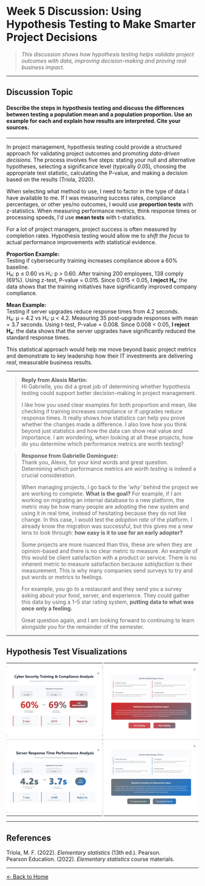 # Week 5 Discussion: Using Hypothesis Testing to Make Smarter Project Decisions

> *This discussion shows how hypothesis testing helps validate project outcomes with data, improving decision-making and proving real business impact.*

---

## **Discussion Topic**
#### Describe the steps in hypothesis testing and discuss the differences between testing a population mean and a population proportion. Use an example for each and explain how results are interpreted. Cite your sources.

---

In project management, hypothesis testing could provide a structured approach for validating project outcomes and promoting *data-driven decisions.* The process involves five steps: stating your null and alternative hypotheses, selecting a significance level (typically *0.05*), choosing the appropriate test statistic, calculating the P-value, and making a decision based on the results (Triola, 2020).

When selecting what method to use, I need to factor in the type of data I have available to me. If I was measuring success rates, compliance percentages, or other yes/no outcomes, I would use **proportion tests** with z-statistics. When measuring performance metrics, think response times or processing speeds, I'd use **mean tests** with t-statistics.

For a lot of project managers, project success is often measured by completion rates. Hypothesis testing would allow me to *shift the focus* to actual performance improvements with statistical evidence.

**Proportion Example:**  
Testing if cybersecurity training increases compliance above a 60% baseline.  
H₀: p ≤ 0.60 vs H₁: p > 0.60. After training 200 employees, 138 comply (69%). Using z-test, P-value = 0.015. Since 0.015 < 0.05, **I reject H₀**: the data shows that the training initiatives have significantly improved company compliance.

**Mean Example:**  
Testing if server upgrades reduce response times from 4.2 seconds.  
H₀: μ = 4.2 vs H₁: μ < 4.2. Measuring 35 post-upgrade responses with mean = 3.7 seconds. Using t-test, P-value = 0.008. Since 0.008 < 0.05, **I reject H₀**: the data shows that the server upgrades have significantly reduced the standard response times.

This statistical approach would help me move beyond basic project metrics and demonstrate to key leadership how their IT investments are delivering *real*, measurable business results.

---

> **Reply from Alexis Martin:**  
> Hi Gabrielle, you did a great job of determining whether hypothesis testing could support better decision-making in project management.
> 
> I like how you used clear examples for both proportion and mean, like checking if training increases compliance or if upgrades reduce response times. It really shows how statistics can help you prove whether the changes made a difference. I also love how you think beyond just statistics and how the data can show real value and importance. I am wondering, when looking at all these projects, how do you determine which performance metrics are worth testing?

> **Response from Gabrielle Dominguez:**  
> Thank you, Alexis, for your kind words and great question. Determining which performance metrics are *worth testing* is indeed a crucial consideration.  
>  
> When managing projects, I go back to the *'why'* behind the project we are working to complete. **What is the goal?** For example, if I am working on migrating an internal database to a new platform, the metric may be how many people are adopting the new system and using it in real time, instead of hesitating because they do not like change. In this case, I would test the *adoption rate* of the platform. I already know the migration was successful, but this gives me a new lens to look through: **how easy is it to use for an early adopter?**
> 
> Some projects are more nuanced than this, these are when they are opinion-based and there is no clear metric to measure. An example of this would be client satisfaction with a product or service. There is no inherent metric to measure satisfaction because *satisfaction* is their measurement. This is why many companies send surveys to try and put words or metrics to feelings.  
>  
> For example, you go to a restaurant and they send you a survey asking about your food, server, and experience. They could gather this data by using a 1–5 star rating system, **putting data to what was once only a feeling.**
>  
> Great question again, and I am looking forward to continuing to learn alongside you for the remainder of the semester.
  
---
    
  ## Hypothesis Test Visualizations

<style>
  table.hypothesis-grid {
    border-collapse: collapse;
    border-spacing: 0;
    max-width: 780px;
    width: 100%;
  }

  table.hypothesis-grid td {
    position: relative;
    padding: 0;
    margin: 0;
    border: 1px solid #ddd;
  }

  table.hypothesis-grid tr:first-child td {
    border-top: none;
  }

  table.hypothesis-grid tr:last-child td {
    border-bottom: none;
  }

  table.hypothesis-grid td:first-child {
    border-left: none;
  }

  table.hypothesis-grid td:last-child {
    border-right: none;
  }

  .img-container {
    position: relative;
    width: 100%;
    background: white;
  }

  .img-container img {
    width: 90%;
    max-width: 100%;
    height: auto;
    display: block;
    margin: 0 auto;
    border-radius: 4px;
    cursor: pointer;
  }

  .img-container.right img {
    width: 100%;
  }

  .zoom-plus {
    position: absolute;
    top: 6px;
    right: 6px;
    font-size: 14px;
    color: rgba(0, 0, 0, 0.4);
    pointer-events: none;
    user-select: none;
  }

  /* Corner anchors (scaled down + translated for crisp positioning) */
  .anchor-dot {
    position: absolute;
    width: 4px;
    height: 4px;
    background: #ddd;
    border-radius: 2px;
    z-index: 2;
  }

  .top-left { top: 0; left: 0; transform: translate(-50%, -50%); }
  .top-right { top: 0; right: 0; transform: translate(50%, -50%); }
  .bottom-left { bottom: 0; left: 0; transform: translate(-50%, 50%); }
  .bottom-right { bottom: 0; right: 0; transform: translate(50%, 50%); }
</style>

<div align="center">
  <table class="hypothesis-grid">
    <tr>
      <td>
        <div class="img-container">
          <img src="https://raw.githubusercontent.com/GabrielleDominguez/Statics-Applied-Bridging-Data-Decision-Making-in-Project-Management/a1827491001287a4ade1414fe0dd9599b4c9a86f/Article%205%2C%20image%201%20v2.png" alt="Hypothesis Image 1" class="zoomable" />
          <div class="zoom-plus">+</div>
          <span class="anchor-dot top-left"></span>
          <span class="anchor-dot top-right"></span>
          <span class="anchor-dot bottom-left"></span>
          <span class="anchor-dot bottom-right"></span>
        </div>
      </td>
      <td>
        <div class="img-container right">
          <img src="https://raw.githubusercontent.com/GabrielleDominguez/Statics-Applied-Bridging-Data-Decision-Making-in-Project-Management/a1827491001287a4ade1414fe0dd9599b4c9a86f/Atricle%205%2C%20image%202%20v2.png" alt="Hypothesis Image 2" class="zoomable" />
          <div class="zoom-plus">+</div>
          <span class="anchor-dot top-left"></span>
          <span class="anchor-dot top-right"></span>
          <span class="anchor-dot bottom-left"></span>
          <span class="anchor-dot bottom-right"></span>
        </div>
      </td>
    </tr>
    <tr>
      <td>
        <div class="img-container">
          <img src="https://raw.githubusercontent.com/GabrielleDominguez/Statics-Applied-Bridging-Data-Decision-Making-in-Project-Management/a1827491001287a4ade1414fe0dd9599b4c9a86f/Article%205%2C%20image%203%20v2.png" alt="Hypothesis Image 3" class="zoomable" />
          <div class="zoom-plus">+</div>
          <span class="anchor-dot top-left"></span>
          <span class="anchor-dot top-right"></span>
          <span class="anchor-dot bottom-left"></span>
          <span class="anchor-dot bottom-right"></span>
        </div>
      </td>
      <td>
        <div class="img-container right">
          <img src="https://raw.githubusercontent.com/GabrielleDominguez/Statics-Applied-Bridging-Data-Decision-Making-in-Project-Management/a1827491001287a4ade1414fe0dd9599b4c9a86f/Article%205%2C%20image%204%20v2.png" alt="Hypothesis Image 4" class="zoomable" />
          <div class="zoom-plus">+</div>
          <span class="anchor-dot top-left"></span>
          <span class="anchor-dot top-right"></span>
          <span class="anchor-dot bottom-left"></span>
          <span class="anchor-dot bottom-right"></span>
        </div>
      </td>
    </tr>
  </table>
</div>

<!-- Modal HTML -->
<div id="modal" style="display: none; position: fixed; z-index: 1000; top: 0; left: 0; width: 100vw; height: 100vh; background: rgba(0,0,0,0.8); justify-content: center; align-items: center;">
  <span id="modal-close" style="position: fixed; top: 20px; right: 30px; color: white; font-size: 30px; font-weight: bold; cursor: pointer;">&times;</span>
  <img id="modal-img" src="" alt="Zoomed image" style="max-width: 90%; max-height: 90%; border-radius: 8px; box-shadow: 0 0 15px rgba(0,0,0,0.5);" />
</div>

<!-- Modal Zoom Script -->
<script>
  const zoomables = document.querySelectorAll('.zoomable');
  const modal = document.getElementById('modal');
  const modalImg = document.getElementById('modal-img');
  const modalClose = document.getElementById('modal-close');

  zoomables.forEach(img => {
    img.addEventListener('click', () => {
      modal.style.display = 'flex';
      modalImg.src = img.src;
      modalImg.alt = img.alt;
    });
  });

  modalClose.addEventListener('click', () => {
    modal.style.display = 'none';
    modalImg.src = '';
  });

  modal.addEventListener('click', e => {
    if (e.target === modal) {
      modal.style.display = 'none';
      modalImg.src = '';
    }
  });

  document.addEventListener('keydown', e => {
    if (e.key === 'Escape') {
      modal.style.display = 'none';
      modalImg.src = '';
    }
  });
</script>

---
 
## References

Triola, M. F. (2022). *Elementary statistics* (13th ed.). Pearson.  
Pearson Education. (2022). *Elementary statistics* course materials.

---

[← Back to Home](https://gabrielledominguez.github.io/Statics-Applied-Bridging-Data-Decision-Making-in-Project-Management/)

